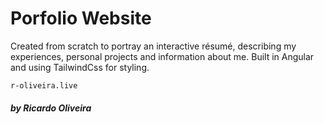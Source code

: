 # Porfolio Website

Created from scratch to portray an interactive résumé, describing my experiences, personal projects and information about me. Built in Angular and using TailwindCss for styling.

```
r-oliveira.live
```

##### by Ricardo Oliveira